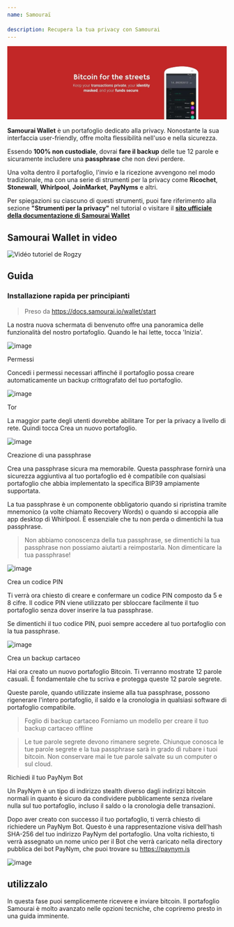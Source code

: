 ```yaml
---
name: Samouraï

description: Recupera la tua privacy con Samourai
---
```


![Samourai Wallet](assets/cover.webp)

**Samourai Wallet** è un portafoglio dedicato alla privacy. Nonostante la sua interfaccia user-friendly, offre molta flessibilità nell'uso e nella sicurezza.

Essendo **100% non custodiale**, dovrai **fare il backup** delle tue 12 parole e sicuramente includere una **passphrase** che non devi perdere.

Una volta dentro il portafoglio, l'invio e la ricezione avvengono nel modo tradizionale, ma con una serie di strumenti per la privacy come **Ricochet**, **Stonewall**, **Whirlpool**, **JoinMarket**, **PayNyms** e altri.

Per spiegazioni su ciascuno di questi strumenti, puoi fare riferimento alla sezione **"Strumenti per la privacy"** nel tutorial o visitare il [**sito ufficiale della documentazione di Samourai Wallet**](https://docs.samourai.io/)

## Samourai Wallet in video

![Vidéo tutoriel de Rogzy](https://youtu.be/ajs1a8m76TI)

## Guida

### Installazione rapida per principianti

> Preso da https://docs.samourai.io/wallet/start

La nostra nuova schermata di benvenuto offre una panoramica delle funzionalità del nostro portafoglio. Quando le hai lette, tocca 'Inizia'.

![image](assets/1.webp)

Permessi

Concedi i permessi necessari affinché il portafoglio possa creare automaticamente un backup crittografato del tuo portafoglio.

![image](assets/2.webp)

Tor

La maggior parte degli utenti dovrebbe abilitare Tor per la privacy a livello di rete. Quindi tocca Crea un nuovo portafoglio.

![image](assets/3.webp)

Creazione di una passphrase

Crea una passphrase sicura ma memorabile. Questa passphrase fornirà una sicurezza aggiuntiva al tuo portafoglio ed è compatibile con qualsiasi portafoglio che abbia implementato la specifica BIP39 ampiamente supportata.

La tua passphrase è un componente obbligatorio quando si ripristina tramite mnemonico (a volte chiamato Recovery Words) o quando si accoppia alle app desktop di Whirlpool. È essenziale che tu non perda o dimentichi la tua passphrase.

> Non abbiamo conoscenza della tua passphrase, se dimentichi la tua passphrase non possiamo aiutarti a reimpostarla.
> Non dimenticare la tua passphrase!

![image](assets/4.webp)

Crea un codice PIN

Ti verrà ora chiesto di creare e confermare un codice PIN composto da 5 e 8 cifre. Il codice PIN viene utilizzato per sbloccare facilmente il tuo portafoglio senza dover inserire la tua passphrase.

Se dimentichi il tuo codice PIN, puoi sempre accedere al tuo portafoglio con la tua passphrase.

![image](assets/5.webp)

Crea un backup cartaceo

Hai ora creato un nuovo portafoglio Bitcoin. Ti verranno mostrate 12 parole casuali. È fondamentale che tu scriva e protegga queste 12 parole segrete.

Queste parole, quando utilizzate insieme alla tua passphrase, possono rigenerare l'intero portafoglio, il saldo e la cronologia in qualsiasi software di portafoglio compatibile.

> Foglio di backup cartaceo Forniamo un modello per creare il tuo backup cartaceo offline

> Le tue parole segrete devono rimanere segrete. Chiunque conosca le tue parole segrete e la tua passphrase sarà in grado di rubare i tuoi bitcoin. Non conservare mai le tue parole salvate su un computer o sul cloud.

Richiedi il tuo PayNym Bot

Un PayNym è un tipo di indirizzo stealth diverso dagli indirizzi bitcoin normali in quanto è sicuro da condividere pubblicamente senza rivelare nulla sul tuo portafoglio, incluso il saldo o la cronologia delle transazioni.

Dopo aver creato con successo il tuo portafoglio, ti verrà chiesto di richiedere un PayNym Bot. Questo è una rappresentazione visiva dell'hash SHA-256 del tuo indirizzo PayNym del portafoglio.
Una volta richiesto, ti verrà assegnato un nome unico per il Bot che verrà caricato nella directory pubblica dei bot PayNym, che puoi trovare su https://paynym.is

![image](assets/6.webp)

## utilizzalo

In questa fase puoi semplicemente ricevere e inviare bitcoin. Il portafoglio Samourai è molto avanzato nelle opzioni tecniche, che copriremo presto in una guida imminente.
